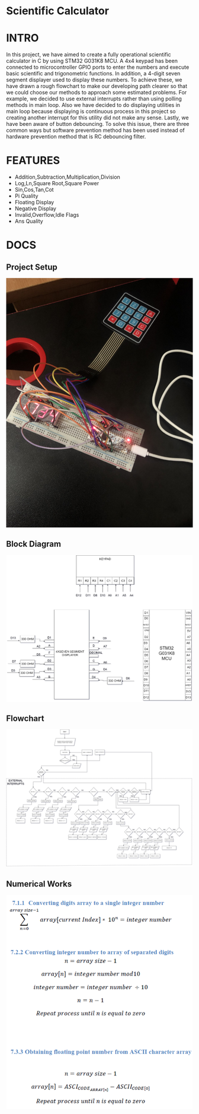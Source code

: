 # Scientific Calculator

# INTRO
In this project, we have aimed to create a fully operational scientific calculator in C by using STM32 G031K8 MCU.
A 4x4 keypad has been connected to microcontroller GPIO ports to enter the numbers and execute basic scientific and trigonometric functions.
In addition, a 4-digit seven segment displayer used to display these numbers.
To achieve these, we have drawn a rough flowchart to make our developing path clearer so that we could choose our methods to approach some estimated problems.
For example, we decided to use external interrupts rather than using polling methods in main loop.
Also we have decided to do displaying utilities in main loop because displaying is continuous process in this project so creating another interrupt for this utility did not make any sense.
Lastly, we have been aware of button debouncing. To solve this issue, there are three common ways but software prevention method has been used instead of hardware prevention method that is RC debouncing filter.

# FEATURES
- Addition,Subtraction,Multiplication,Division
- Log,Ln,Square Root,Square Power
- Sin,Cos,Tan,Cot
- Pi Quality
- Floating Display
- Negative Display
- Invalid,Overflow,Idle Flags
- Ans Quality

# DOCS

## Project Setup
![project setup](https://github.com/aykutshahin/ScientificCalculator/blob/main/docs/project_setup.jpg)

## Block Diagram
![block diagram](https://github.com/aykutshahin/ScientificCalculator/blob/main/docs/blockdiagram.jpg)

## Flowchart
![flowchart](https://github.com/aykutshahin/ScientificCalculator/blob/main/docs/flowchart.jpg)

## Numerical Works
![numerical works](https://github.com/aykutshahin/ScientificCalculator/blob/main/docs/numerical_works.png)

